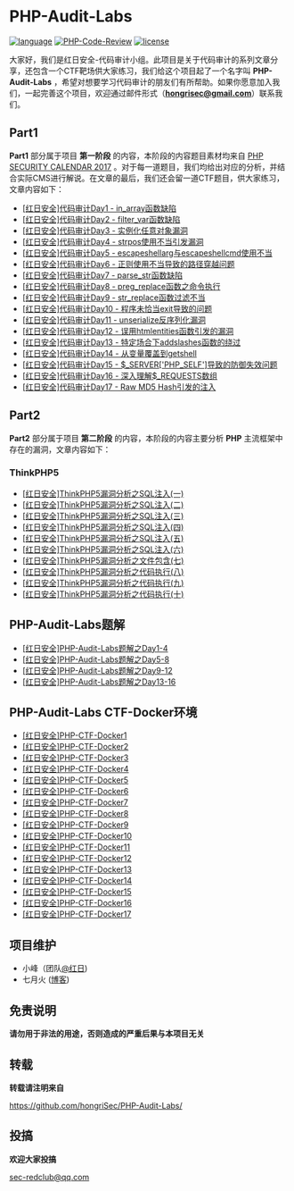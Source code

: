 # PHP-Audit-Labs

[![language](/icon/language.svg)](#) [![PHP-Code-Review](/icon/PHP-Code-Review.svg)](#) [![license](/icon/license.svg)](#) 

大家好，我们是红日安全-代码审计小组。此项目是关于代码审计的系列文章分享，还包含一个CTF靶场供大家练习，我们给这个项目起了一个名字叫 **PHP-Audit-Labs** ，希望对想要学习代码审计的朋友们有所帮助。如果你愿意加入我们，一起完善这个项目，欢迎通过邮件形式（**hongrisec@gmail.com**）联系我们。

## Part1

**Part1** 部分属于项目 **第一阶段** 的内容，本阶段的内容题目素材均来自 [PHP SECURITY CALENDAR 2017](https://www.ripstech.com/php-security-calendar-2017/) 。对于每一道题目，我们均给出对应的分析，并结合实际CMS进行解说。在文章的最后，我们还会留一道CTF题目，供大家练习，文章内容如下：

* [ [红日安全]代码审计Day1 - in_array函数缺陷](/Part1/Day1/files/README.md) 
* [ [红日安全]代码审计Day2 - filter_var函数缺陷](/Part1/Day2/files/README.md) 
* [ [红日安全]代码审计Day3 - 实例化任意对象漏洞](/Part1/Day3/files/README.md) 
* [ [红日安全]代码审计Day4 - strpos使用不当引发漏洞](/Part1/Day4/files/README.md) 
* [ [红日安全]代码审计Day5 - escapeshellarg与escapeshellcmd使用不当](/Part1/Day5/files/README.md) 
* [ [红日安全]代码审计Day6 - 正则使用不当导致的路径穿越问题](/Part1/Day6/files/README.md) 
* [ [红日安全]代码审计Day7 - parse_str函数缺陷](/Part1/Day7/files/README.md) 
* [ [红日安全]代码审计Day8 - preg_replace函数之命令执行](/Part1/Day8/files/README.md) 
* [[红日安全]代码审计Day9 - str_replace函数过滤不当](/Part1/Day9/files/README.md) 
* [[红日安全]代码审计Day10 - 程序未恰当exit导致的问题](/Part1/Day10/files/README.md) 
* [[红日安全]代码审计Day11 - unserialize反序列化漏洞](/Part1/Day11/files/README.md) 
* [[红日安全]代码审计Day12 - 误用htmlentities函数引发的漏洞](/Part1/Day12/files/README.md) 
* [[红日安全]代码审计Day13 - 特定场合下addslashes函数的绕过](/Part1/Day13/files/README.md) 
* [[红日安全]代码审计Day14 - 从变量覆盖到getshell](/Part1/Day14/files/README.md) 
* [[红日安全]代码审计Day15 - $_SERVER['PHP_SELF']导致的防御失效问题](/Part1/Day15/files/README.md) 
* [[红日安全]代码审计Day16 - 深入理解$_REQUESTS数组](/Part1/Day16/files/README.md) 
* [[红日安全]代码审计Day17 - Raw MD5 Hash引发的注入](/Part1/Day17/files/README.md) 

## Part2

**Part2** 部分属于项目 **第二阶段** 的内容，本阶段的内容主要分析 **PHP** 主流框架中存在的漏洞，文章内容如下：

### ThinkPHP5

- [[红日安全]ThinkPHP5漏洞分析之SQL注入(一)](/Part2/ThinkPHP5/ThinkPHP5漏洞分析之SQL注入1.md) 
- [[红日安全]ThinkPHP5漏洞分析之SQL注入(二)](/Part2/ThinkPHP5/ThinkPHP5漏洞分析之SQL注入2.md) 
- [[红日安全]ThinkPHP5漏洞分析之SQL注入(三)](/Part2/ThinkPHP5/ThinkPHP5漏洞分析之SQL注入3.md) 
- [[红日安全]ThinkPHP5漏洞分析之SQL注入(四)](/Part2/ThinkPHP5/ThinkPHP5漏洞分析之SQL注入4.md) 
- [[红日安全]ThinkPHP5漏洞分析之SQL注入(五)](/Part2/ThinkPHP5/ThinkPHP5漏洞分析之SQL注入5.md) 
- [[红日安全]ThinkPHP5漏洞分析之SQL注入(六)](/Part2/ThinkPHP5/ThinkPHP5漏洞分析之SQL注入6.md) 
- [[红日安全]ThinkPHP5漏洞分析之文件包含(七)](/Part2/ThinkPHP5/ThinkPHP5漏洞分析之文件包含7.md) 
- [[红日安全]ThinkPHP5漏洞分析之代码执行(八)](/Part2/ThinkPHP5/ThinkPHP5漏洞分析之代码执行8.md) 
- [[红日安全]ThinkPHP5漏洞分析之代码执行(九)](/Part2/ThinkPHP5/ThinkPHP5漏洞分析之代码执行9.md) 
- [[红日安全]ThinkPHP5漏洞分析之代码执行(十)](/Part2/ThinkPHP5/ThinkPHP5漏洞分析之代码执行10.md) 

## PHP-Audit-Labs题解

* [[红日安全]PHP-Audit-Labs题解之Day1-4](/PHP-Audit-Labs题解/Day1-4/files/README.md) 
* [[红日安全]PHP-Audit-Labs题解之Day5-8](/PHP-Audit-Labs题解/Day5-8/files/README.md) 
* [[红日安全]PHP-Audit-Labs题解之Day9-12](/PHP-Audit-Labs题解/Day9-12/files/README.md) 
* [[红日安全]PHP-Audit-Labs题解之Day13-16](/PHP-Audit-Labs题解/Day13-16/files/README.md) 


## PHP-Audit-Labs CTF-Docker环境

* [[红日安全]PHP-CTF-Docker1](/PHP-CTF-Docker/dockerfile_day1/Dockerfile) 
* [[红日安全]PHP-CTF-Docker2](/PHP-CTF-Docker/dockerfile_day2/Dockerfile) 
* [[红日安全]PHP-CTF-Docker3](/PHP-CTF-Docker/dockerfile_day3/Dockerfile)
* [[红日安全]PHP-CTF-Docker4](/PHP-CTF-Docker/dockerfile_day4/Dockerfile)
* [[红日安全]PHP-CTF-Docker5](/PHP-CTF-Docker/dockerfile_day5/Dockerfile)
* [[红日安全]PHP-CTF-Docker6](/PHP-CTF-Docker/dockerfile_day6/Dockerfile)
* [[红日安全]PHP-CTF-Docker7](/PHP-CTF-Docker/dockerfile_day7/Dockerfile)
* [[红日安全]PHP-CTF-Docker8](/PHP-CTF-Docker/dockerfile_day8/Dockerfile)
* [[红日安全]PHP-CTF-Docker9](/PHP-CTF-Docker/dockerfile_day9/Dockerfile)
* [[红日安全]PHP-CTF-Docker10](/PHP-CTF-Docker/dockerfile_day10/Dockerfile)
* [[红日安全]PHP-CTF-Docker11](/PHP-CTF-Docker/dockerfile_day11/Dockerfile)
* [[红日安全]PHP-CTF-Docker12](/PHP-CTF-Docker/dockerfile_day12/Dockerfile)
* [[红日安全]PHP-CTF-Docker13](/PHP-CTF-Docker/dockerfile_day13/Dockerfile)
* [[红日安全]PHP-CTF-Docker14](/PHP-CTF-Docker/dockerfile_day14/Dockerfile)
* [[红日安全]PHP-CTF-Docker15](/PHP-CTF-Docker/dockerfile_day15/Dockerfile)
* [[红日安全]PHP-CTF-Docker16](/PHP-CTF-Docker/dockerfile_day16/Dockerfile)
* [[红日安全]PHP-CTF-Docker17](/PHP-CTF-Docker/dockerfile_day17/Dockerfile)


## 项目维护

- 小峰（团队[@红日](http://sec-redclub.com/))
- 七月火 ([博客](https://mochazz.github.io/))

## 免责说明

**请勿用于非法的用途，否则造成的严重后果与本项目无关**

## 转载

**转载请注明来自**

https://github.com/hongriSec/PHP-Audit-Labs/

## 投搞

**欢迎大家投搞**

sec-redclub@qq.com